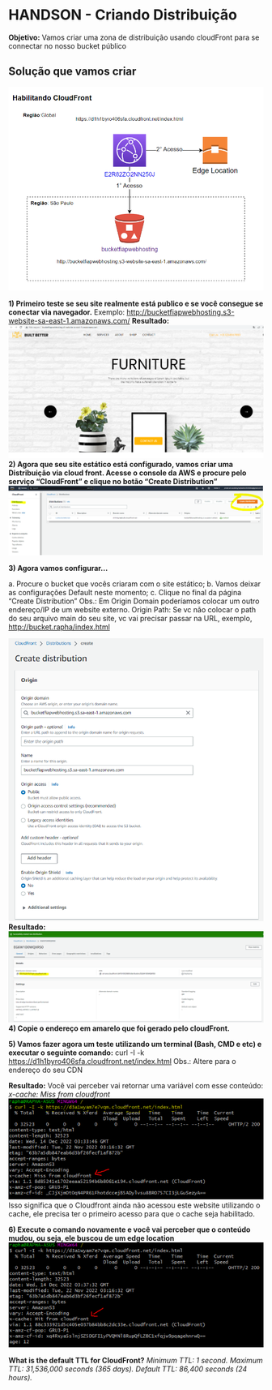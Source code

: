 
# HANDSON - Criando Distribuição

**Objetivo:** Vamos criar uma zona de distribuição usando cloudFront para se connectar no nosso bucket público

## Solução que vamos criar
![image](images/1.png)

**1)	Primeiro teste se seu site realmente está publico e se você consegue se conectar via navegador.**
Exemplo:
http://bucketfiapwebhosting.s3-website-sa-east-1.amazonaws.com/
**Resultado:**
 ![image](images/2.png)
**2)	Agora que seu site estático está configurado, vamos criar uma Distribuição via cloud front. Acesse o console da AWS e procure pelo serviço “CloudFront” e clique no botão “Create Distribution”**
 ![image](images/3.png)

**3)	Agora vamos configurar...**

  a.	Procure o bucket que vocês criaram com o site estático;
  b.	Vamos deixar as configurações Default neste momento;
  c.	Clique no final da página “Create Distribution”
Obs.: Em Origin Domain poderíamos colocar um outro endereço/IP de um website externo.
Origin Path: Se vc não colocar o path do seu arquivo main do seu site, vc vai precisar passar na URL, exemplo, http://bucket.rapha/index.html

![image](images/4.png)
**Resultado:**
 ![image](images/5.png)
**4)	Copie o endereço em amarelo que foi gerado pelo cloudFront.**

**5)	Vamos fazer agora um teste utilizando um terminal (Bash, CMD e etc) e executar o seguinte comando:**
curl -I -k https://d1h1byro406sfa.cloudfront.net/index.html
Obs.: Altere para o endereço do seu CDN

**Resultado:**
Você vai perceber vai retornar uma variável com esse conteúdo: 
*x-cache: Miss from cloudfront*
 ![image](images/6.png)
Isso significa que o Cloudfront ainda não acessou este website utilizando o cache, ele precisa ter o primeiro acesso para que o cache seja habilitado.

**6)	Execute o comando novamente e você vai perceber que o conteúdo mudou, ou seja, ele buscou de um edge location**
  ![image](images/7.png)

**What is the default TTL for CloudFront?**
*Minimum TTL: 1 second. Maximum TTL: 31,536,000 seconds (365 days). Default TTL: 86,400 seconds (24 hours).*
